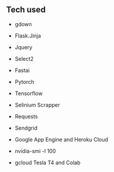 ## Tech used

- gdown
- Flask.Jinja
- Jquery
- Select2
- Fastai
- Pytorch
- Tensorflow
- Selinium Scrapper
- Requests
- Sendgrid
- Google App Engine and Heroku Cloud



- nvidia-smi -l 100
- gcloud Tesla T4 and Colab
